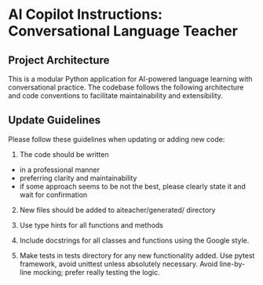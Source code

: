 # AI Copilot Instructions: Conversational Language Teacher

## Project Architecture

This is a modular Python application for AI-powered language learning with conversational practice. The codebase follows the following architecture and code conventions to facilitate maintainability and extensibility.

## Update Guidelines

Please follow these guidelines when updating or adding new code:

1. The code should be written 
  * in a professional manner
  * preferring clarity and maintainability
  * if some approach seems to be not the best, please clearly state it and wait for confirmation

2. New files should be added to aiteacher/generated/ directory

3. Use type hints for all functions and methods

4. Include docstrings for all classes and functions using the Google style.

5. Make tests in tests directory for any new functionality added. Use pytest framework, avoid unittest unless absolutely necessary. Avoid line-by-line mocking; prefer really testing the logic.

